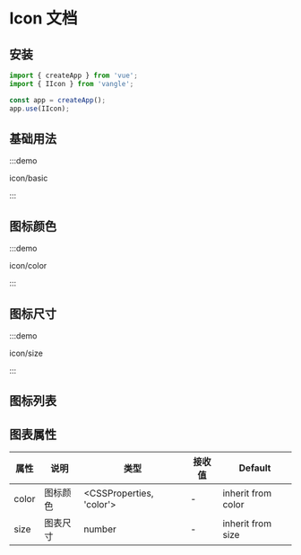 # Icon 文档

## 安装

```javascript
import { createApp } from 'vue';
import { IIcon } from 'vangle';

const app = createApp();
app.use(IIcon);
```

## 基础用法

:::demo 

icon/basic

:::

## 图标颜色

:::demo 

icon/color

:::

## 图标尺寸

:::demo 

icon/size

:::

## 图标列表

<IconList />

## 图表属性
| 属性  | 说明     | 类型                     | 接收值 | Default            |
| ----- | -------- | ------------------------ | ------ | ------------------ |
| color | 图标颜色 | <CSSProperties, 'color'> | -      | inherit from color |
| size  | 图表尺寸 | number                   | -      | inherit from size  |